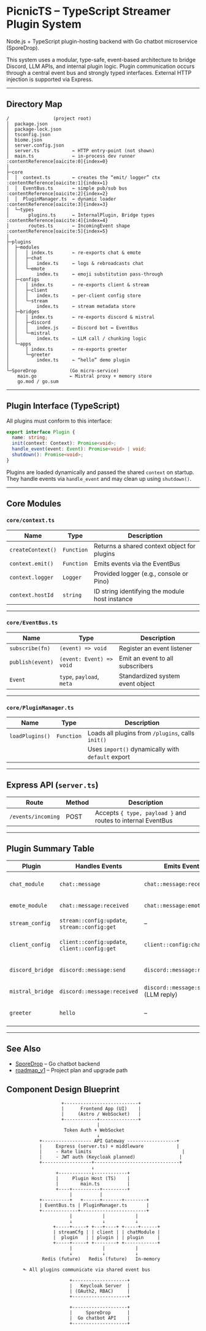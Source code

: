 # PicnicTS – TypeScript Streamer Plugin System

Node.js + TypeScript plugin-hosting backend with Go chatbot microservice (SporeDrop).

This system uses a modular, type-safe, event-based architecture to bridge Discord, LLM APIs, and internal plugin logic. Plugin communication occurs through a central event bus and strongly typed interfaces. External HTTP injection is supported via Express.

---

## Directory Map

```
/                (project root)
│  package.json
│  package-lock.json
│  tsconfig.json
│  biome.json
│  server.config.json
│  server.ts            ← HTTP entry-point (not shown)
│  main.ts              ← in-process dev runner            :contentReference[oaicite:0]{index=0}
│
├─core
│  │  context.ts        ← creates the “emit/ logger” ctx    :contentReference[oaicite:1]{index=1}
│  │  EventBus.ts       ← simple pub/sub bus                :contentReference[oaicite:2]{index=2}
│  │  PluginManager.ts  ← dynamic loader                    :contentReference[oaicite:3]{index=3}
│  └─types
│       plugins.ts      ← InternalPlugin, Bridge types      :contentReference[oaicite:4]{index=4}
│       routes.ts       ← IncomingEvent shape               :contentReference[oaicite:5]{index=5}
│
├─plugins
│  ├─modules
│  │   │ index.ts       ← re-exports chat & emote
│  │   ├─chat
│  │   │   index.ts     ← logs & rebroadcasts chat
│  │   └─emote
│  │       index.ts     ← emoji substitution pass-through
│  ├─configs
│  │   │ index.ts       ← re-exports client & stream
│  │   ├─client
│  │   │   index.ts     ← per-client config store
│  │   └─stream
│  │       index.ts     ← stream metadata store
│  ├─bridges
│  │   │ index.ts       ← re-exports discord & mistral
│  │   ├─discord
│  │   │   index.js     ← Discord bot ↔ EventBus
│  │   └─mistral
│  │       index.ts     ← LLM call / chunking logic
│  └─apps
│      │ index.ts       ← re-exports greeter
│      └─greeter
│          index.ts     ← “hello” demo plugin
│
└─SporeDrop            (Go micro-service)
    main.go            ← Mistral proxy + memory store
    go.mod / go.sum
```

---

## Plugin Interface (TypeScript)

All plugins must conform to this interface:

```ts
export interface Plugin {
  name: string;
  init(context: Context): Promise<void>;
  handle_event(event: Event): Promise<void> | void;
  shutdown(): Promise<void>;
}
```

Plugins are loaded dynamically and passed the shared `context` on startup.
They handle events via `handle_event` and may clean up using `shutdown()`.

---

## Core Modules

### `core/context.ts`

| Name              | Type       | Description                                    |
| ----------------- | ---------- | ---------------------------------------------- |
| `createContext()` | `Function` | Returns a shared context object for plugins    |
| `context.emit()`  | `Function` | Emits events via the EventBus                  |
| `context.logger`  | `Logger`   | Provided logger (e.g., console or Pino)        |
| `context.hostId`  | `string`   | ID string identifying the module host instance |

---

### `core/EventBus.ts`

| Name             | Type                      | Description                      |
| ---------------- | ------------------------- | -------------------------------- |
| `subscribe(fn)`  | `(event) => void`         | Register an event listener       |
| `publish(event)` | `(event: Event) => void`  | Emit an event to all subscribers |
| `Event`          | `type`, `payload`, `meta` | Standardized system event object |

---

### `core/PluginManager.ts`

| Name            | Type       | Description                                       |
| --------------- | ---------- | ------------------------------------------------- |
| `loadPlugins()` | `Function` | Loads all plugins from `/plugins`, calls `init()` |
|                 |            | Uses `import()` dynamically with `default` export |

---

## Express API (`server.ts`)

| Route              | Method | Description                                                 |
| ------------------ | ------ | ----------------------------------------------------------- |
| `/events/incoming` | POST   | Accepts `{ type, payload }` and routes to internal EventBus |

---

## Plugin Summary Table

| Plugin           | Handles Events                                | Emits Events                        | Notes                        |
| ---------------- | --------------------------------------------- | ----------------------------------- | ---------------------------- |
| `chat_module`    | `chat::message`                               | `chat::message:received`            | Stores and rebroadcasts chat |
| `emote_module`   | `chat::message:received`                      | `chat::message:emoted`              | Transforms emojis            |
| `stream_config`  | `stream::config:update`, `stream::config:get` | –                                   | Logs stream metadata         |
| `client_config`  | `client::config:update`, `client::config:get` | `client::config:changed`            | Tracks clientId configs      |
| `discord_bridge` | `discord::message:send`                       | `discord::message:received`         | Discord.js message bridge    |
| `mistral_bridge` | `discord::message:received`                   | `discord::message:send` (LLM reply) | Forwards to Go API           |
| `greeter`        | `hello`                                       | –                                   | Simple debugging plugin      |

---

## See Also

* [SporeDrop](documentation/SporeDrop.md) – Go chatbot backend
* [roadmap_v1](documentation/roadmap_v1.md) – Project plan and upgrade path

## Component Design Blueprint

                        +---------------------------+
                        |      Frontend App (UI)    |
                        |     (Astro / WebSocket)   |
                        +------------+--------------+
                                     |
                         Token Auth + WebSocket
                                     ↓
                +------------------ API Gateway ------------------+
                |     Express (server.ts) + middleware            |
                |     - Rate limits                                 |
                |     - JWT auth (Keycloak planned)                |
                +------------------+-------------------------------+
                                   ↓
                      +------------↓------------+
                      |     Plugin Host (TS)    |
                      |        main.ts          |
                      +----+----------+---------+
                           |          |
                +----------+   +------+-------+--------+
                | EventBus.ts | PluginManager.ts       |
                +-------------+------------------------+
                           |           |           |
                           ↓           ↓           ↓
                     +-----+-----+ +---+----+ +-----+------+
                     | streamCfg | | client | | chatModule |
                     |  plugin   | | plugin | | plugin     |
                     +-----+-----+ +--------+ +------------+
                           |           |           |
                           ↓           ↓           ↓
                 Redis (future)   Redis (future)   In-memory

          ⬑ All plugins communicate via shared event bus

                           +--------------------+
                           |   Keycloak Server  |
                           | (OAuth2, RBAC)     |
                           +--------------------+

                           +--------------------+
                           |     SporeDrop      |
                           |  Go chatbot API    |
                           +--------------------+
